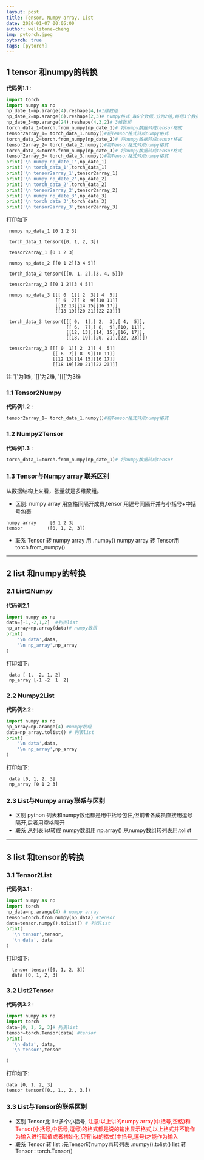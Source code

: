 ```yaml
---
layout: post
title: Tensor, Numpy array, List
date: 2020-01-07 00:05:00
author: wellstone-cheng
img: pytorch.jpeg
pytorch: true
tags: [pytorch]
---
```


## 1 tensor 和numpy的转换

**代码例1.1** :
``` python
import torch
import numpy as np
np_date_1=np.arange(4).reshape(4,)#1维数组
np_date_2=np.arange(6).reshape(2,3)# numpy格式 取6个数据,分为2组,每组3个数据--2维数组
np_date_3=np.arange(24).reshape(4,3,2)# 3维数组
torch_data_1=torch.from_numpy(np_date_1)# 将numpy数据转成tensor格式
tensor2array_1= torch_data_1.numpy()#将Tensor格式转成numpy格式
torch_data_2=torch.from_numpy(np_date_2)# 将numpy数据转成tensor格式
tensor2array_2= torch_data_2.numpy()#将Tensor格式转成numpy格式
torch_data_3=torch.from_numpy(np_date_3)# 将numpy数据转成tensor格式
tensor2array_3= torch_data_3.numpy()#将Tensor格式转成numpy格式
print('\n numpy np_date_1',np_date_1)
print('\n torch_data_1',torch_data_1)
print('\n tensor2array_1',tensor2array_1)
print('\n numpy np_date_2',np_date_2)
print('\n torch_data_2',torch_data_2)
print('\n tensor2array_2',tensor2array_2)
print('\n numpy np_date_3',np_date_3)
print('\n torch_data_3',torch_data_3)
print('\n tensor2array_3',tensor2array_3)
```
打印如下
``` shell
 numpy np_date_1 [0 1 2 3]

 torch_data_1 tensor([0, 1, 2, 3])

 tensor2array_1 [0 1 2 3]

 numpy np_date_2 [[0 1 2][3 4 5]]

 torch_data_2 tensor([[0, 1, 2],[3, 4, 5]])

 tensor2array_2 [[0 1 2][3 4 5]]

 numpy np_date_3 [[[ 0  1][ 2  3][ 4  5]]
                  [[ 6  7][ 8  9][10 11]]
                  [[12 13][14 15][16 17]]
                  [[18 19][20 21][22 23]]]

 torch_data_3 tensor([[[ 0,  1],[ 2,  3],[ 4,  5]],
                      [[ 6,  7],[ 8,  9],[10, 11]],
                      [[12, 13],[14, 15],[16, 17]],
                      [[18, 19],[20, 21],[22, 23]]])

 tensor2array_3 [[[ 0  1][ 2  3][ 4  5]]
                 [[ 6  7][ 8  9][10 11]]
                 [[12 13][14 15][16 17]]
                 [[18 19][20 21][22 23]]]

```
注 '['为1维, '[['为2维, '[[['为3维
### 1.1 Tensor2Numpy
**代码例1.2** :
``` python
tensor2array_1= torch_data_1.numpy()#将Tensor格式转成numpy格式
```
### 1.2 Numpy2Tensor
**代码例1.3** :
``` python
torch_data_1=torch.from_numpy(np_date_1)# 将numpy数据转成tensor
```

### 1.3 Tensor与Numpy array 联系区别
从数据结构上来看，张量就是多维数组。
* 区别: numpy array 用空格间隔开成员,tensor 用逗号间隔开并与小括号+中括号包裹
 ```
 numpy array     [0 1 2 3]
 tensor         ([0, 1, 2, 3])
 ```
* 联系
  Tensor 转 numpy array 用 .numpy()
  numpy array 转 Tensor用 torch.from_numpy()

---
## 2 list 和numpy的转换
### 2.1 List2Numpy
**代码例2.1**
``` python
import numpy as np
data=[-1,-2,1,2]  #列表list
np_array=np.array(data)# numpy数组
print(
    '\n data',data,
    '\n np_array',np_array
)
```
打印如下:
``` shell
 data [-1, -2, 1, 2] 
 np_array [-1 -2  1  2]
```
### 2.2 Numpy2List
**代码例2.2** :
``` python
import numpy as np
np_array=np.arange(4) #numpy数组
data=np_array.tolist() # 列表list
print(
    '\n data',data,
    '\n np_array',np_array
)
```
打印如下:
``` shell
 data [0, 1, 2, 3] 
 np_array [0 1 2 3]
```
### 2.3 List与Numpy array联系与区别
* 区别 
  python 列表和numpy数组都是用中括号包住,但前者各成员直接用逗号隔开,后者用空格隔开
* 联系 
  从列表list转成 numpy数组用 np.array()
  从numpy数组转列表用.tolist
---

## 3 list 和tensor的转换
### 3.1 Tensor2List
**代码例3.1** :
``` python
import numpy as np
import torch
np_data=np.arange(4) # numpy array
tensor=torch.from_numpy(np_data) #tensor
data=tensor.numpy().tolist() # 列表list
print(
  '\n tensor',tensor,
  '\n data', data
)
```
打印如下:
```
  tensor tensor([0, 1, 2, 3]) 
  data [0, 1, 2, 3]
```
### 3.2 List2Tensor
**代码例3.2** :
``` python
import numpy as np
import torch
data=[0, 1, 2, 3]# 列表list
tensor=torch.Tensor(data) #tensor
print(
  '\n data', data,
  '\n tensor',tensor

)
```
打印如下:
```
data [0, 1, 2, 3] 
tensor tensor([0., 1., 2., 3.])
```
### 3.3 List与Tensor的联系区别
* 区别
Tensor比 list多个小括号,
<font color='red'> 注意:以上讲的numpy array(中括号,空格)和Tensor(小括号,中括号,逗号)的格式都是说的输出显示格式,以上格式并不能作为输入进行赋值或者初始化,只有list的格式(中括号,逗号)才能作为输入 </font>
* 联系
Tensor 转 list :先Tensor转numpy再转列表 .numpy().tolist()
list 转Tensor : torch.Tensor()
